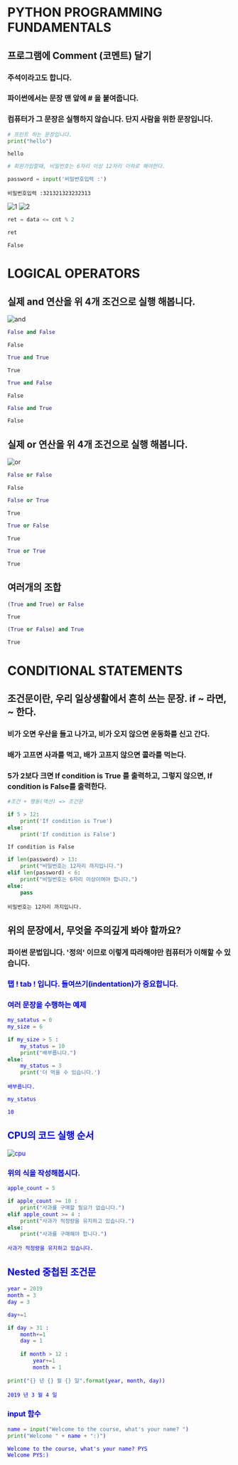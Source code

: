 # PYTHON PROGRAMMING FUNDAMENTALS


## 프로그램에 Comment (코멘트) 달기

### 주석이라고도 합니다.
### 파이썬에서는  문장 맨 앞에 # 을 붙여줍니다.
### 컴퓨터가 그 문장은 실행하지 않습니다. 단지 사람을 위한 문장입니다.


```python
# 프린트 하는 문장입니다. 
print("hello")
```

    hello
    


```python
# 회원가입할때, 비밀번호는 6자리 이상 12자리 이하로 해야한다.
```


```python
password = input('비밀번호입력 :')
```

    비밀번호입력 :321321323232313
    
![1](/assets/images/Comparison/1.PNG)
![2](/assets/images/Comparison/2.PNG)

```python
ret = data <= cnt % 2
```


```python
ret
```




    False



# LOGICAL OPERATORS 

## 실제 and 연산을 위 4개 조건으로 실행 해봅니다. 
![and](/assets/images/Comparison/3.jpg)

```python
False and False
```




    False




```python
True and True
```




    True




```python
True and False
```




    False




```python
False and True
```




    False



## 실제 or 연산을 위 4개 조건으로 실행 해봅니다. 
![or](/assets/images/Comparison/4.jpg)

```python
False or False
```




    False




```python
False or True
```




    True




```python
True or False
```




    True




```python
True or True
```




    True



## 여러개의 조합


```python
(True and True) or False
```




    True




```python
(True or False) and True
```




    True



# CONDITIONAL STATEMENTS 

## 조건문이란, 우리 일상생활에서 흔히 쓰는 문장.  if ~ 라면, ~ 한다. 

### 비가 오면 우산을 들고 나가고, 비가 오지 않으면 운동화를 신고 간다.

### 배가 고프면 사과를 먹고, 배가 고프지 않으면 콜라를 먹는다.

### 5가 2보다 크면 If condition is True 를 출력하고, 그렇지 않으면, If condition is False를 출력한다.


```python
#조건 + 행동(액션) => 조건문
```


```python
if 5 > 12:
    print('If condition is True')
else:
    print('If condition is False')
```

    If condition is False
    


```python
if len(password) > 13:
    print("비밀번호는 12자리 까지입니다.")
elif len(password) < 6:
    print("비밀번호는 6자리 이상이여야 합니다.")
else:
    pass
```

    비밀번호는 12자리 까지입니다.
    

## 위의 문장에서, 무엇을 주의깊게 봐야 할까요?  

### 파이썬 문법입니다.  '정의' 이므로 이렇게 따라해야만 컴퓨터가 이해할 수 있습니다.

### <font color='blue'> 탭 ! tab !  입니다. 들여쓰기(indentation)가 중요합니다. 


### 여러 문장을 수행하는 예제


```python
my_satatus = 0
my_size = 6

if my_size > 5 :
    my_status = 10
    print("배부릅니다.")
else:
    my_status = 3
    print('더 먹을 수 있습니다.')
```

    배부릅니다.
    


```python
my_status
```




    10
  


## CPU의 코드 실행 순서
![cpu](/assets/images/Comparison/5.png)
### 위의 식을 작성해봅시다.


```python
apple_count = 5

if apple_count >= 10 :
    print("사과를 구매할 필요가 없습니다.")
elif apple_count >= 4 :
    print("사과가 적정량을 유지하고 있습니다.")
else:
    print("사과를 구매해야 합니다.")
```

    사과가 적정량을 유지하고 있습니다.
    

## Nested 중첩된 조건문


```python
year = 2019
month = 3
day = 3

day+=1

if day > 31 :
    month+=1
    day = 1
    
    if month > 12 :
        year+=1
        month = 1
        
print("{} 년 {} 월 {} 일".format(year, month, day))
```

    2019 년 3 월 4 일
    

### input 함수


```python
name = input("Welcome to the course, what's your name? ") 
print("Welcome " + name + ":)")

```

    Welcome to the course, what's your name? PYS
    Welcome PYS:)
    
